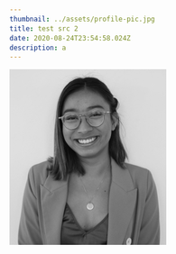 ```yaml
---
thumbnail: ../assets/profile-pic.jpg
title: test src 2
date: 2020-08-24T23:54:58.024Z
description: a
---
```

![](../assets/profile-pic.jpg)